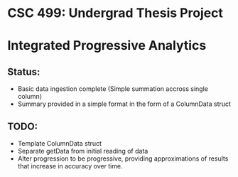# CSC 499: Undergrad Thesis Project
# Integrated Progressive Analytics

## Status: 
- Basic data ingestion complete (Simple summation accross single column)
- Summary provided in a simple format in the form of a ColumnData struct

## TODO:
- Template ColumnData struct
- Separate getData from initial reading of data
- Alter progression to be progressive, providing approximations of results that increase in accuracy over time.
